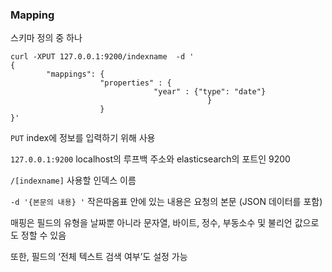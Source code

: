### Mapping

스키마 정의 중 하나

```
curl -XPUT 127.0.0.1:9200/indexname  -d '
{
		"mappings": {
					"properties" : {
								"year" : {"type": "date"}
											}
					}
}'
```

`PUT` index에 정보를 입력하기 위해 사용

`127.0.0.1:9200` localhost의 루프백 주소와 elasticsearch의 포트인 9200

`/[indexname]` 사용할 인덱스 이름

`-d '{본문의 내용} '` 작은따옴표  안에 있는 내용은 요청의 본문 (JSON 데이터를 포함)

매핑은 필드의 유형을 날짜뿐 아니라 문자열, 바이트, 정수, 부동소수 및 불리언 값으로도 정할 수 있음

또한, 필드의 ‘전체 텍스트 검색 여부’도 설정 가능 